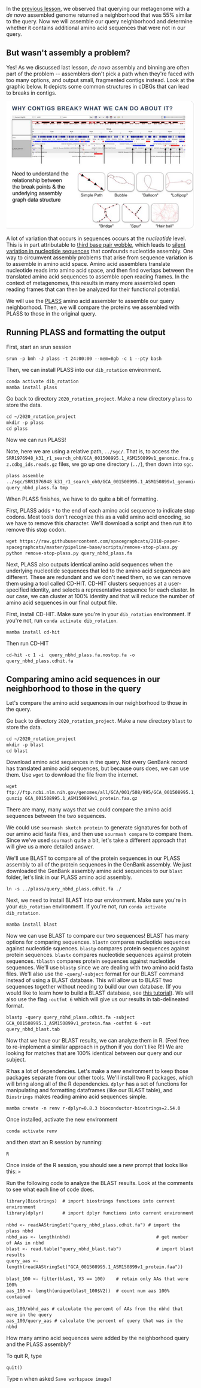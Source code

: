 In the [previous lesson](08_bin_completion_with_spacegraphcats.md), we observed that querying our metagenome with a *de novo* assembled genome returned a neighborhood that was 55% similar to the query.
Now we will assemble our query neighborhood and determine whether it contains additional amino acid sequences that were not in our query.

## But wasn't assembly a problem?

Yes! As we discussed last lesson, *de novo* assembly and binning are often part of the problem -- 
assemblers don't pick a path when they're faced with too many options, and output small, fragmented contigs instead.
Look at the graphic below. 
It depicts some common structures in cDBGs that can lead to breaks in contigs.

![](_static/assembly_unknown.png)

A lot of variation that occurs in sequences occurs at the *nucleotide* level. 
This is in part attributable to [third base pair wobble](https://www.tandfonline.com/doi/full/10.1080/15476286.2017.1356562),
which leads to [silent variation in nucleotide sequences](https://www.nature.com/articles/s41592-019-0437-4) that confounds nucleotide assembly.
One way to circumvent assembly problems that arise from sequence variation is to assemble in amino acid space.
Amino acid assemblers translate nucleotide reads into amino acid space, and then find overlaps between the translated amino acid sequences to assemble open reading frames.
In the context of metagenomes, this results in many more assembled open reading frames that can then be analyzed for their functional potential.

We will use the [PLASS](https://www.nature.com/articles/s41592-019-0437-4) amino acid assembler to assemble our query neighborhood. 
Then, we will compare the proteins we assembled with PLASS to those in the original query. 

## Running PLASS and formatting the output

First, start an srun session

```
srun -p bmh -J plass -t 24:00:00 --mem=8gb -c 1 --pty bash
```

Then, we can install PLASS into our `dib_rotation` environment.

```
conda activate dib_rotation
mamba install plass
```
Go back to directory `2020_rotation_project`. Make a new directory `plass` to store the data.
```
cd ~/2020_rotation_project
mkdir -p plass
cd plass
```

Now we can run PLASS!

Note, here we are using a relative path, `../sgc/`.
That is, to access the `SRR1976948_k31_r1_search_oh0/GCA_001508995.1_ASM150899v1_genomic.fna.gz.cdbg_ids.reads.gz` files, we go up one directory (`../`), then down into `sgc`.

```
plass assemble ../sgc/SRR1976948_k31_r1_search_oh0/GCA_001508995.1_ASM150899v1_genomic.fna.gz.cdbg_ids.reads.gz query_nbhd_plass.fa tmp
```

When PLASS finishes, we have to do quite a bit of formatting. 

First, PLASS adds `*` to the end of each amino acid sequence to indicate stop codons.
Most tools don't recognize this as a valid amino acid encoding, so we have to remove this character.
We'll download a script and then run it to remove this stop codon.

```
wget https://raw.githubusercontent.com/spacegraphcats/2018-paper-spacegraphcats/master/pipeline-base/scripts/remove-stop-plass.py
python remove-stop-plass.py query_nbhd_plass.fa
```

Next, PLASS also outputs identical amino acid sequences when the underlying nucleotide sequences that led to the amino acid sequences are different.
These are redundant and we don't need them, so we can remove them using a tool called CD-HIT.
CD-HIT clusters sequences at a user-specified identity, and selects a representative sequence for each cluster.
In our case, we can cluster at 100% identity and that will reduce the number of amino acid sequences in our final output file.

First, install CD-HIT. Make sure you're in your `dib_rotation` environment.
If you're not, run `conda activate dib_rotation`.

```
mamba install cd-hit
```

Then run CD-HIT

```
cd-hit -c 1 -i  query_nbhd_plass.fa.nostop.fa -o  query_nbhd_plass.cdhit.fa
```

## Comparing amino acid sequences in our neighborhood to those in the query

Let's compare the amino acid sequences in our neighborhood to those in the query.

Go back to directory `2020_rotation_project`. Make a new directory `blast` to store the data.
```
cd ~/2020_rotation_project
mkdir -p blast
cd blast
```
Download amino acid sequences in the query. 
Not every GenBank record has translated amino acid sequences, but because ours does, we can use them. 
Use `wget` to download the file from the internet.

```
wget ftp://ftp.ncbi.nlm.nih.gov/genomes/all/GCA/001/508/995/GCA_001508995.1_ASM150899v1/GCA_001508995.1_ASM150899v1_protein.faa.gz
gunzip GCA_001508995.1_ASM150899v1_protein.faa.gz
```

There are many, many ways that we could compare the amino acid sequences between the two sequences. 

We could use `sourmash sketch protein` to generate signatures for both of our amino acid fasta files, and then use `sourmash compare` to compare them. 
Since we've used `sourmash` quite a bit, let's take a different approach that will give us a more detailed answer.

We'll use BLAST to compare all of the protein sequences in our PLASS assembly to all of the protein sequences in the GenBank assembly. 
We just downloaded the GenBank assembly amino acid sequences to our `blast` folder, let's link in our PLASS amino acid assembly.

```
ln -s ../plass/query_nbhd_plass.cdhit.fa ./
```

Next, we need to install BLAST into our environment.
Make sure you're in your `dib_rotation` environment.
If you're not, run `conda activate dib_rotation`.

```
mamba install blast
```

Now we can use BLAST to compare our two sequences!
BLAST has many options for comparing sequences.
`blastn` compares nucleotide sequences against nucleotide squences.
`blastp` compares protein sequences against protein sequences.
`blastx` compares nucleotide sequences against protein sequences.
`tblastn` compares protein sequences against nucleotide sequences.
We'll use `blastp` since we are dealing with two amino acid fasta files.
We'll also use the `-query`/`-subject` format for our BLAST command instead of using a BLAST database.
This will allow us to BLAST two sequences together without needing to build our own database.
(If you would like to learn how to build a BLAST database, see [this tutorial](https://angus.readthedocs.io/en/2019/cloud_computing_intro.html)).
We will also use the flag `-outfmt 6` which will give us our results in tab-delineated format.

```
blastp -query query_nbhd_plass.cdhit.fa -subject GCA_001508995.1_ASM150899v1_protein.faa -outfmt 6 -out query_nbhd_blast.tab
```

Now that we have our BLAST results, we can analyze them in R.
(Feel free to re-implement a similar approach in python if you don't like R!)
We are looking for matches that are 100% identical between our query and our subject.

R has a lot of dependencies. 
Let's make a new environment to keep those packages separate from our other tools.
We'll install two R packages, which will bring along all of the R dependencies.
`dplyr` has a set of functions for manipulating and formatting dataframes (like our BLAST table),
and `Biostrings` makes reading amino acid sequences simple.

```
mamba create -n renv r-dplyr=0.8.3 bioconductor-biostrings=2.54.0 
```

Once installed, activate the new environment
```
conda activate renv
```

and then start an R session by running:
```
R
```

Once inside of the R session, you should see a new prompt that looks like this: `>`

Run the following code to analyze the BLAST results.
Look at the comments to see what each line of code does.

```
library(Biostrings)  # import biostrings functions into current environment
library(dplyr)       # import dplyr functions into current environment

nbhd <- readAAStringSet("query_nbhd_plass.cdhit.fa") # import the plass nbhd
nbhd_aas <- length(nbhd)                                # get number of AAs in nbhd
blast <- read.table("query_nbhd_blast.tab")             # import blast results
query_aas <- length(readAAStringSet("GCA_001508995.1_ASM150899v1_protein.faa"))

blast_100 <- filter(blast, V3 == 100)    # retain only AAs that were 100%
aas_100 <- length(unique(blast_100$V2))  # count num aas 100% contained

aas_100/nbhd_aas # calculate the percent of AAs from the nbhd that were in the query
aas_100/query_aas # calculate the percent of query that was in the nbhd
```

How many amino acid sequences were added by the neighborhood query and the PLASS assembly?

To quit R, type
```
quit()
```

Type `n` when asked `Save workspace image?`
